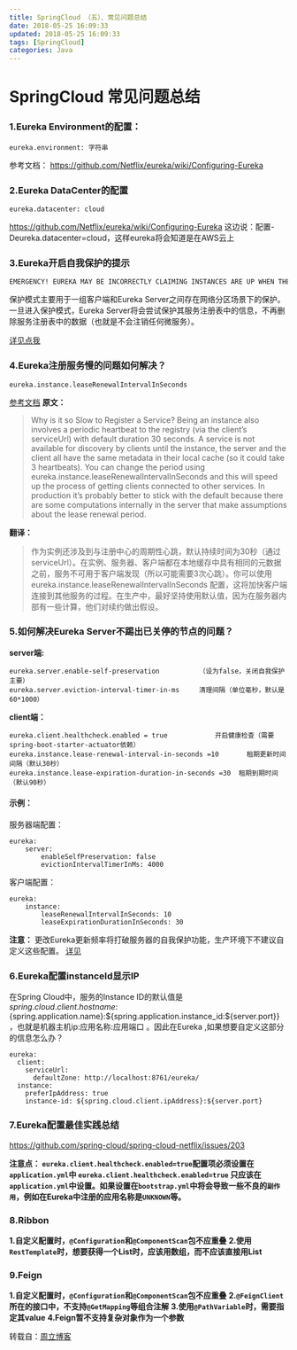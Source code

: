 ```yaml
---
title: SpringCloud （五）、常见问题总结
date: 2018-05-25 16:09:33
updated: 2018-05-25 16:09:33
tags: [SpringCloud]
categories: Java
---
```

# SpringCloud 常见问题总结

### 1.Eureka Environment的配置：
```
eureka.environment: 字符串
```
参考文档：
https://github.com/Netflix/eureka/wiki/Configuring-Eureka

<!--more-->

### 2.Eureka DataCenter的配置
```
eureka.datacenter: cloud
```
https://github.com/Netflix/eureka/wiki/Configuring-Eureka
这边说：配置-Deureka.datacenter=cloud，这样eureka将会知道是在AWS云上

### 3.Eureka开启自我保护的提示
```
EMERGENCY! EUREKA MAY BE INCORRECTLY CLAIMING INSTANCES ARE UP WHEN THEY'RE NOT. RENEWALS ARE LESSER THAN THRESHOLD AND HENCE THE INSTANCES ARE NOT BEING EXPIRED JUST TO BE SAFE. 
```
保护模式主要用于一组客户端和Eureka Server之间存在网络分区场景下的保护。一旦进入保护模式，Eureka Server将会尝试保护其服务注册表中的信息，不再删除服务注册表中的数据（也就是不会注销任何微服务）。

[详见点我](https://github.com/Netflix/eureka/wiki/Understanding-Eureka-Peer-to-Peer-Communication)

### 4.Eureka注册服务慢的问题如何解决？
```
eureka.instance.leaseRenewalIntervalInSeconds
```
[参考文档](http://cloud.spring.io/spring-cloud-static/Camden.SR1/#_why_is_it_so_slow_to_register_a_service)
**原文：**
> Why is it so Slow to Register a Service?
Being an instance also involves a periodic heartbeat to the registry (via the client’s serviceUrl) with default duration 30 seconds. A service is not available for discovery by clients until the instance, the server and the client all have the same metadata in their local cache (so it could take 3 heartbeats). You can change the period using eureka.instance.leaseRenewalIntervalInSeconds and this will speed up the process of getting clients connected to other services. In production it’s probably better to stick with the default because there are some computations internally in the server that make assumptions about the lease renewal period.

**翻译：**
> 作为实例还涉及到与注册中心的周期性心跳，默认持续时间为30秒（通过serviceUrl）。在实例、服务器、客户端都在本地缓存中具有相同的元数据之前，服务不可用于客户端发现（所以可能需要3次心跳）。你可以使用eureka.instance.leaseRenewalIntervalInSeconds 配置，这将加快客户端连接到其他服务的过程。在生产中，最好坚持使用默认值，因为在服务器内部有一些计算，他们对续约做出假设。

### 5.如何解决Eureka Server不踢出已关停的节点的问题？
**server端:**
```
eureka.server.enable-self-preservation			（设为false，关闭自我保护主要）
eureka.server.eviction-interval-timer-in-ms     清理间隔（单位毫秒，默认是60*1000）
```
**client端：**
```
eureka.client.healthcheck.enabled = true			开启健康检查（需要spring-boot-starter-actuator依赖）
eureka.instance.lease-renewal-interval-in-seconds =10		租期更新时间间隔（默认30秒）
eureka.instance.lease-expiration-duration-in-seconds =30  租期到期时间（默认90秒）
```

#### 示例：
服务器端配置：
```
eureka:
    server:
        enableSelfPreservation: false
        evictionIntervalTimerInMs: 4000
```
客户端配置：
```
eureka:
    instance:
        leaseRenewalIntervalInSeconds: 10
        leaseExpirationDurationInSeconds: 30
```
**注意：**
更改Eureka更新频率将打破服务器的自我保护功能，生产环境下不建议自定义这些配置。
[详见](https://github.com/spring-cloud/spring-cloud-netflix/issues/373)


### 6.Eureka配置instanceId显示IP
在Spring Cloud中，服务的Instance ID的默认值是${spring.cloud.client.hostname}:${spring.application.name}:${spring.application.instance_id:${server.port}} ，也就是机器主机ip:应用名称:应用端口 。因此在Eureka  ,如果想要自定义这部分的信息怎么办？
```
eureka:
  client:
    serviceUrl:
      defaultZone: http://localhost:8761/eureka/
  instance:
    preferIpAddress: true
    instance-id: ${spring.cloud.client.ipAddress}:${server.port}
```
### 7.Eureka配置最佳实践总结
https://github.com/spring-cloud/spring-cloud-netflix/issues/203

**注意点：
`eureka.client.healthcheck.enabled=true`配置项必须设置在`application.yml`中
`eureka.client.healthcheck.enabled=true` 只应该在`application.yml`中设置。如果设置在`bootstrap.yml`中将会导致一些不良的`副作用`，例如在Eureka中注册的应用名称是`UNKNOWN`等。**

### 8.Ribbon
**1.自定义配置时，`@Configuration`和`@ComponentScan`包不应重叠** 
**2.使用`RestTemplate`时，想要获得一个List时，应该用数组，而不应该直接用List** 

### 9.Feign
**1.自定义配置时，`@Configuration`和`@ComponentScan`包不应重叠**
**2.`@FeignClient`所在的接口中，不支持`@GetMapping`等组合注解**
**3.使用`@PathVariable`时，需要指定其value**
**4.Feign暂不支持复杂对象作为一个参数**

转载自：[周立博客](http://www.itmuch.com/spring-cloud-sum-eureka/)
